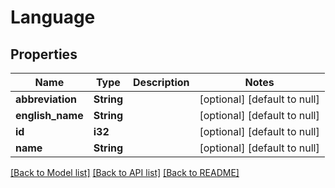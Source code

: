 # Language

## Properties
Name | Type | Description | Notes
------------ | ------------- | ------------- | -------------
**abbreviation** | **String** |  | [optional] [default to null]
**english_name** | **String** |  | [optional] [default to null]
**id** | **i32** |  | [optional] [default to null]
**name** | **String** |  | [optional] [default to null]

[[Back to Model list]](../README.md#documentation-for-models) [[Back to API list]](../README.md#documentation-for-api-endpoints) [[Back to README]](../README.md)



